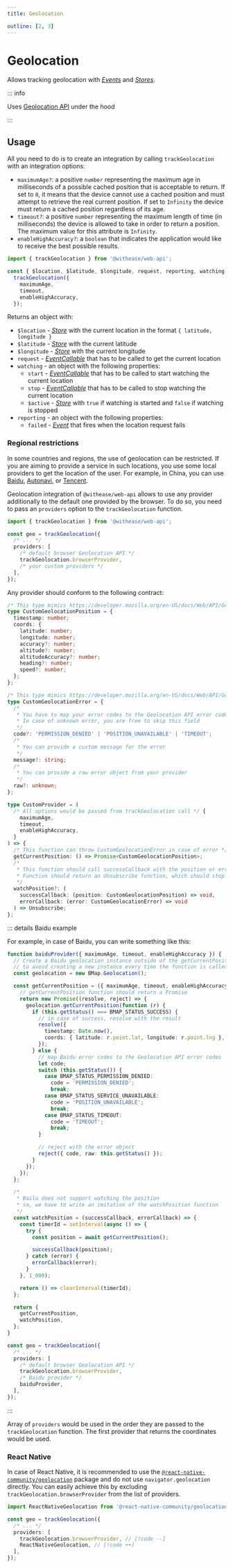```yaml
---
title: Geolocation

outline: [2, 3]
---
```


# Geolocation <Badge text="since v1.3.0" />

Allows tracking geolocation with [_Events_](https://effector.dev/en/api/effector/event/) and [_Stores_](https://effector.dev/docs/api/effector/store).

::: info

Uses [Geolocation API](https://developer.mozilla.org/en-US/docs/Web/API/Geolocation_API) under the hood

:::

## Usage

All you need to do is to create an integration by calling `trackGeolocation` with an integration options:

- `maximumAge?`: a positive `number` representing the maximum age in milliseconds of a possible cached position that is acceptable to return. If set to `0`, it means that the device cannot use a cached position and must attempt to retrieve the real current position. If set to `Infinity` the device must return a cached position regardless of its age.
- `timeout?`: a positive `number` representing the maximum length of time (in milliseconds) the device is allowed to take in order to return a position. The maximum value for this attribute is `Infinity`.
- `enableHighAccuracy?`: a `boolean` that indicates the application would like to receive the best possible results.

```ts
import { trackGeolocation } from '@withease/web-api';

const { $location, $latitude, $longitude, request, reporting, watching } =
  trackGeolocation({
    maximumAge,
    timeout,
    enableHighAccuracy,
  });
```

Returns an object with:

- `$location` - [_Store_](https://effector.dev/docs/api/effector/store) with the current location in the format `{ latitude, longitude }`
- `$latitude` - [_Store_](https://effector.dev/docs/api/effector/store) with the current latitude
- `$longitude` - [_Store_](https://effector.dev/docs/api/effector/store) with the current longitude
- `request` - [_EventCallable_](https://effector.dev/en/api/effector/event/#eventCallable) that has to be called to get the current location
- `watching` - an object with the following properties:
  - `start` - [_EventCallable_](https://effector.dev/en/api/effector/event/#eventCallable) that has to be called to start watching the current location
  - `stop` - [_EventCallable_](https://effector.dev/en/api/effector/event/#eventCallable) that has to be called to stop watching the current location
  - `$active` - [_Store_](https://effector.dev/docs/api/effector/store) with `true` if watching is started and `false` if watching is stopped
- `reporting` - an object with the following properties:
  - `failed` - [_Event_](https://effector.dev/en/api/effector/event) that fires when the location request fails

### Regional restrictions

In some countries and regions, the use of geolocation can be restricted. If you are aiming to provide a service in such locations, you use some local providers to get the location of the user. For example, in China, you can use [Baidu](https://lbsyun.baidu.com/index.php?title=jspopular/guide/geolocation), [Autonavi](https://lbsyun.baidu.com/index.php?title=jspopular/guide/geolocation), or [Tencent](https://lbs.qq.com/webApi/component/componentGuide/componentGeolocation).

Geolocation integration of `@withease/web-api` allows to use any provider additionally to the default one provided by the browser. To do so, you need to pass an `providers` option to the `trackGeolocation` function.

```ts
import { trackGeolocation } from '@withease/web-api';

const geo = trackGeolocation({
  /* ... */
  providers: [
    /* default browser Geolocation API */
    trackGeolocation.browserProvider,
    /* your custom providers */
  ],
});
```

Any provider should conform to the following contract:

```ts
/* This type mimics https://developer.mozilla.org/en-US/docs/Web/API/GeolocationPosition */
type CustomGeolocationPosition = {
  timestamp: number;
  coords: {
    latitude: number;
    longitude: number;
    accuracy?: number;
    altitude?: number;
    altitudeAccuracy?: number;
    heading?: number;
    speed?: number;
  };
};

/* This type mimics https://developer.mozilla.org/en-US/docs/Web/API/GeolocationPositionError */
type CustomGeolocationError = {
  /*
   * You have to map your error codes to the Geolocation API error codes
   * In case of unknown error, you are free to skip this field
   */
  code?: 'PERMISSION_DENIED' | 'POSITION_UNAVAILABLE' | 'TIMEOUT';
  /*
   * You can provide a custom message for the error
   */
  message?: string;
  /*
   * You can provide a raw error object from your provider
   */
  raw?: unknown;
};

type CustomProvider = (
  /* All options would be passed from trackGeolocation call */ {
    maximumAge,
    timeout,
    enableHighAccuracy,
  }
) => {
  /* This function can throw CustomGeolocationError in case of error */
  getCurrentPosition: () => Promise<CustomGeolocationPosition>;
  /*
   * This function should call successCallback with the position or errorCallback with the error.
   * Function should return an Unsubscribe function, which should stop watching the position.
   */
  watchPosition?: (
    successCallback: (position: CustomGeolocationPosition) => void,
    errorCallback: (error: CustomGeolocationError) => void
  ) => Unsubscribe;
};
```

::: details Baidu example

For example, in case of Baidu, you can write something like this:

```ts
function baiduProvider({ maximumAge, timeout, enableHighAccuracy }) {
  // Create a Baidu geolocation instance outside of the getCurrentPosition function
  // to avoid creating a new instance every time the function is called
  const geolocation = new BMap.Geolocation();

  const getCurrentPosition = ({ maximumAge, timeout, enableHighAccuracy }) => {
    // getCurrentPosition function should return a Promise
    return new Promise((resolve, reject) => {
      geolocation.getCurrentPosition(function (r) {
        if (this.getStatus() === BMAP_STATUS_SUCCESS) {
          // in case of success, resolve with the result
          resolve({
            timestamp: Date.now(),
            coords: { latitude: r.point.lat, longitude: r.point.lng },
          });
        } else {
          // map Baidu error codes to the Geolocation API error codes
          let code;
          switch (this.getStatus()) {
            case BMAP_STATUS_PERMISSION_DENIED:
              code = 'PERMISSION_DENIED';
              break;
            case BMAP_STATUS_SERVICE_UNAVAILABLE:
              code = 'POSITION_UNAVAILABLE';
              break;
            case BMAP_STATUS_TIMEOUT:
              code = 'TIMEOUT';
              break;
          }

          // reject with the error object
          reject({ code, raw: this.getStatus() });
        }
      });
    });
  };

  /*
   * Bailu does not support watching the position
   * so, we have to write an imitation of the watchPosition function
   */
  const watchPosition = (successCallback, errorCallback) => {
    const timerId = setInterval(async () => {
      try {
        const position = await getCurrentPosition();

        successCallback(position);
      } catch (error) {
        errorCallback(error);
      }
    }, 1_000);

    return () => clearInterval(timerId);
  };

  return {
    getCurrentPosition,
    watchPosition,
  };
}

const geo = trackGeolocation({
  /* ... */
  providers: [
    /* default browser Geolocation API */
    trackGeolocation.browserProvider,
    /* Baidu provider */
    baiduProvider,
  ],
});
```

:::

Array of `providers` would be used in the order they are passed to the `trackGeolocation` function. The first provider that returns the coordinates would be used.

### React Native

In case of React Native, it is recommended to use the [`@react-native-community/geolocation`](https://github.com/michalchudziak/react-native-geolocation) package and do not use `navigator.geolocation` directly. You can easily achieve this by excluding `trackGeolocation.browserProvider` from the list of providers.

```ts
import ReactNativeGeolocation from '@react-native-community/geolocation';

const geo = trackGeolocation({
  /* ... */
  providers: [
    trackGeolocation.browserProvider, // [!code --]
    ReactNativeGeolocation, // [!code ++]
  ],
});
```